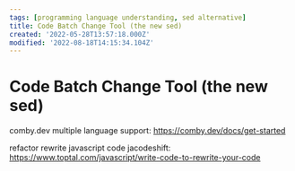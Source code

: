 ```yaml
---
tags: [programming language understanding, sed alternative]
title: Code Batch Change Tool (the new sed)
created: '2022-05-28T13:57:18.000Z'
modified: '2022-08-18T14:15:34.104Z'
---
```


# Code Batch Change Tool (the new sed)

comby.dev multiple language support:
https://comby.dev/docs/get-started

refactor rewrite javascript code jacodeshift:
https://www.toptal.com/javascript/write-code-to-rewrite-your-code
